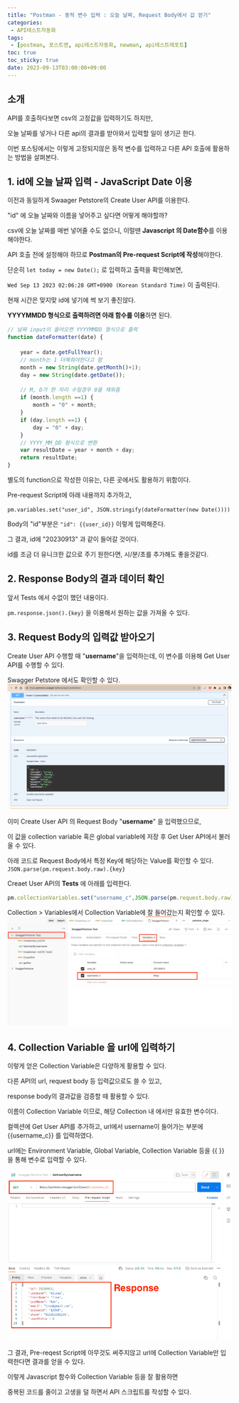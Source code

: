 ```yaml
---
title: "Postman - 동적 변수 입력 : 오늘 날짜, Request Body에서 값 얻기"
categories:
 - API테스트자동화
tags:
 - [postman, 포스트맨, api테스트자동화, newman, api테스트레포트]
toc: true
toc_sticky: true
date: 2023-09-13T03:00:00+09:00
---
```


## 소개

API를 호출하다보면 csv의 고정값을 입력하기도 하지만,

오늘 날짜를 넣거나 다른 api의 결과를 받아와서 입력할 일이 생기곤 한다.

이번 포스팅에서는 이렇게 고정되지않은 동적 변수를 입력하고 다른 API 호출에 활용하는 방법을 살펴본다.



## 1. id에 오늘 날짜 입력 - JavaScript Date 이용

이전과 동일하게 Swaager Petstore의 Create User API를 이용한다.

"id" 에 오늘 날짜와 이름을 넣어주고 싶다면 어떻게 해야할까?



csv에 오늘 날짜를 매번 넣어줄 수도 없으니, 이럴땐 **Javascript 의 Date함수**를 이용해야한다.


API 호출 전에 설정해야 하므로 **Postman의 Pre-request Script에 작성**해야한다.



단순히 `let today = new Date();` 로 입력하고 출력을 확인해보면,

`Wed Sep 13 2023 02:06:28 GMT+0900 (Korean Standard Time)` 이 출력된다.

현재 시간은 맞지맞 id에 넣기에 썩 보기 좋진않다.




**YYYYMMDD 형식으로 출력하려면 아래 함수를 이용**하면 된다.

``` js
// 날짜 input이 들어오면 YYYYMMDD 형식으로 출력
function dateFormatter(date) {

    year = date.getFullYear();
    // month는 1 더해줘야한다고 함 
    month = new String(date.getMonth()+1);
    day = new String(date.getDate());

    // M, D가 한 자리 수일경우 0을 채워줌
    if (month.length ==1) {
        month = "0" + month;
    }
    if (day.length ==1) {
        day = "0" + day;
    }
    // YYYY_MM_DD 형식으로 변환
    var resultDate = year + month + day;
    return resultDate;
}
```

별도의 function으로 작성한 이유는, 다른 곳에서도 활용하기 위함이다.



Pre-request Script에 아래 내용까지 추가하고, 

 `pm.variables.set("user_id", JSON.stringify(dateFormatter(new Date())))`


Body의 "id"부분은 `"id": {{user_id}}` 이렇게 입력해준다.


그 결과, id에 "20230913" 과 같이 들어갈 것이다.



id를 조금 더 유니크한 값으로 주기 원한다면, 시/분/초를 추가해도 좋을것같다.






## 2. Response Body의 결과 데이터 확인

앞서 Tests 에서 수없이 했던 내용이다.

`pm.response.json().{key}` 을 이용해서 원하는 값을 가져올 수 있다.






## 3. Request Body의 입력값 받아오기

Create User API 수행할 때 "**username**"을 입력하는데, 이 변수를 이용해 Get User API를 수행할 수 있다.

Swagger Petstore 에서도 확인할 수 있다.
![postman_pre-test_01](/assets/images/postman_pre-test_01.png)



이미 Create User API 의 Request Body "**username**" 을 입력했으므로, 

이 값을 collection variable 혹은 global variable에 저장 후 Get User API에서 불러올 수 있다.



아래 코드로 Request Body에서 특정 Key에 해당하는 Value를 확인할 수 있다.
`JSON.parse(pm.request.body.raw).{key}`



Creaet User API의 **Tests** 에 아래를 입력한다.

```js
pm.collectionVariables.set("username_c",JSON.parse(pm.request.body.raw).username)
```



Collection > Variables에서 Collection Variable에 잘 들어갔는지 확인할 수 있다.
![postman_pre-test_02](/assets/images/postman_pre-test_02.png)



## 4. Collection Variable 을 url에 입력하기

이렇게 얻은 Collection Variable은 다양하게 활용할 수 있다.

다른 API의 url, request body 등 입력값으로도 쓸 수 있고,

response body의 결과값을 검증할 때 활용할 수 있다.



이름이 Collection Variable 이므로, 해당 Collection 내 에서만 유효한 변수이다.



컬렉션에 Get User API를 추가하고, url에서 username이 들어가는 부분에 {{username_c}} 를 입력하였다.

url에는 Environment Variable, Global Variable, Collection Variable 등을 {{ }} 을 통해 변수로 입력할 수 있다.

![postman_pre-test_03](/assets/images/postman_pre-test_03.png)



그 결과, Pre-reqest Script에 아무것도 써주지않고 url에 Collection Variable만 입력한다면 결과를 얻을 수 있다.



이렇게 Javascript 함수와 Collection Variable 등을 잘 활용하면 

중복된 코드를 줄이고 고생을 덜 하면서 API 스크립트를 작성할 수 있다.




